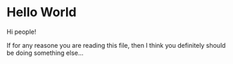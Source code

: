 Hello World
===========

Hi people!

If for any reasone you are reading this file, then I think you definitely should be doing something else...
